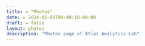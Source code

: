 ```yaml
---
title: = "Photos"
date: = 2024-05-01T09:48:18-04:00
draft: = false
layout: photos
description: "Photos page of Atlas Analytics Lab"
---
```

